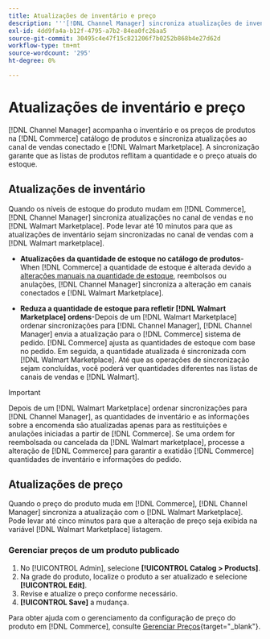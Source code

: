 ```yaml
---
title: Atualizações de inventário e preço
description: '''[!DNL Channel Manager] sincroniza atualizações de inventário e preço entre a loja do Commerce e [!DNL Walmart Marketplace] para que você possa gerenciar suas operações de canal de vendas com o administrador de comércio'''
exl-id: 4dd9fa4a-b12f-4795-a7b2-84ea0fc26aa5
source-git-commit: 30495c4e47f15c821206f7b0252b868b4e27d62d
workflow-type: tm+mt
source-wordcount: '295'
ht-degree: 0%

---
```


# Atualizações de inventário e preço

[!DNL Channel Manager] acompanha o inventário e os preços de produtos na [!DNL Commerce] catálogo de produtos e sincroniza atualizações ao canal de vendas conectado e [!DNL Walmart Marketplace]. A sincronização garante que as listas de produtos reflitam a quantidade e o preço atuais do estoque.

## Atualizações de inventário

Quando os níveis de estoque do produto mudam em [!DNL Commerce], [!DNL Channel Manager] sincroniza atualizações no canal de vendas e no [!DNL Walmart Marketplace]. Pode levar até 10 minutos para que as atualizações de inventário sejam sincronizadas no canal de vendas com a [!DNL Walmart marketplace].

* **Atualizações da quantidade de estoque no catálogo de produtos**-When [!DNL Commerce] a quantidade de estoque é alterada devido a [alterações manuais na quantidade de estoque](https://docs.magento.com/user-guide/catalog/inventory-product-quantity.html), reembolsos ou anulações, [!DNL Channel Manager] sincroniza a alteração em canais conectados e [!DNL Walmart Marketplace].

* **Reduza a quantidade de estoque para refletir [!DNL Walmart Marketplace] ordens**-Depois de um [!DNL Walmart Marketplace] ordenar sincronizações para [!DNL Channel Manager], [!DNL Channel Manager] envia a atualização para o [!DNL Commerce] sistema de pedido. [!DNL Commerce] ajusta as quantidades de estoque com base no pedido. Em seguida, a quantidade atualizada é sincronizada com [!DNL Walmart Marketplace]. Até que as operações de sincronização sejam concluídas, você poderá ver quantidades diferentes nas listas de canais de vendas e [!DNL Walmart].

>[!IMPORTANT]
>
> Depois de um [!DNL Walmart Marketplace] ordenar sincronizações para [!DNL Channel Manager], as quantidades de inventário e as informações sobre a encomenda são atualizadas apenas para as restituições e anulações iniciadas a partir de [!DNL Commerce]. Se uma ordem for reembolsada ou cancelada da [!DNL Walmart marketplace], processe a alteração de [!DNL Commerce] para garantir a exatidão [!DNL Commerce] quantidades de inventário e informações do pedido.

## Atualizações de preço

Quando o preço do produto muda em [!DNL Commerce], [!DNL Channel Manager] sincroniza a atualização com o [!DNL Walmart Marketplace]. Pode levar até cinco minutos para que a alteração de preço seja exibida na variável [!DNL Walmart Marketplace] listagem.

### Gerenciar preços de um produto publicado

1. No [!UICONTROL Admin], selecione **[!UICONTROL Catalog > Products]**.
1. Na grade do produto, localize o produto a ser atualizado e selecione **[!UICONTROL Edit]**.
1. Revise e atualize o preço conforme necessário.
1. **[!UICONTROL Save]** a mudança.

Para obter ajuda com o gerenciamento da configuração de preço do produto em [!DNL Commerce], consulte [Gerenciar Preços](https://docs.magento.com/user-guide/catalog/pricing.html){target=&quot;_blank&quot;}.
